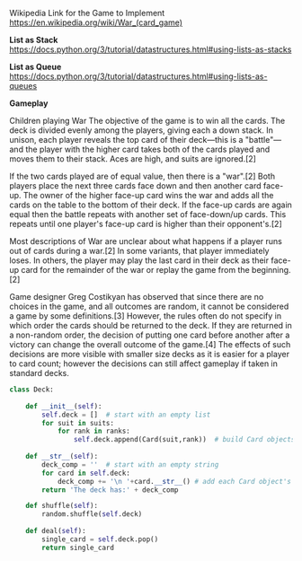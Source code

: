 Wikipedia Link for the Game to Implement
https://en.wikipedia.org/wiki/War_(card_game)

**List as Stack**  
https://docs.python.org/3/tutorial/datastructures.html#using-lists-as-stacks

**List as Queue**  
https://docs.python.org/3/tutorial/datastructures.html#using-lists-as-queues

**Gameplay**

Children playing War
The objective of the game is to win all the cards.
The deck is divided evenly among the players, giving each a down stack. In unison, each player reveals 
the top card of their deck—this is a "battle"—and the player with the higher card takes both of the cards 
played and moves them to their stack. Aces are high, and suits are ignored.[2]

If the two cards played are of equal value, then there is a "war".[2] Both players place the next three 
cards face down and then another card face-up. The owner of the higher face-up card wins the war and adds 
all the cards on the table to the bottom of their deck. If the face-up cards are again equal then the 
battle repeats with another set of face-down/up cards. This repeats until one player's face-up card is 
higher than their opponent's.[2]

Most descriptions of War are unclear about what happens if a player runs out of cards during a war.[2] 
In some variants, that player immediately loses. In others, the player may play the last card in their 
deck as their face-up card for the remainder of the war or replay the game from the beginning.[2]

Game designer Greg Costikyan has observed that since there are no choices in the game, and all outcomes
 are random, it cannot be considered a game by some definitions.[3] However, the rules often do not 
 specify in which order the cards should be returned to the deck. If they are returned in a non-random 
 order, the decision of putting one card before another after a victory can change the overall outcome 
 of the game.[4] The effects of such decisions are more visible with smaller size decks as it is easier 
 for a player to card count; however the decisions can still affect gameplay if taken in standard decks.

```python
class Deck:
    
    def __init__(self):
        self.deck = []  # start with an empty list
        for suit in suits:
            for rank in ranks:
                self.deck.append(Card(suit,rank))  # build Card objects and add them to the list
    
    def __str__(self):
        deck_comp = ''  # start with an empty string
        for card in self.deck:
            deck_comp += '\n '+card.__str__() # add each Card object's print string
        return 'The deck has:' + deck_comp

    def shuffle(self):
        random.shuffle(self.deck)
        
    def deal(self):
        single_card = self.deck.pop()
        return single_card
```